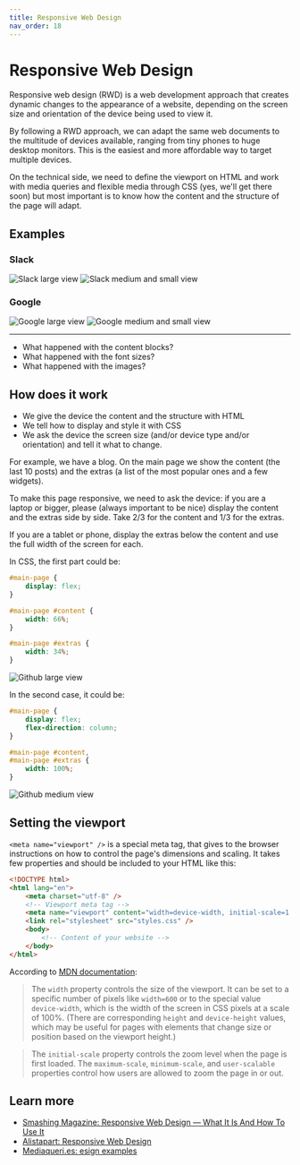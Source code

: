 ```yaml
---
title: Responsive Web Design
nav_order: 18
---
```


# Responsive Web Design

Responsive web design (RWD) is a web development approach that creates dynamic changes to the appearance of a website, 
depending on the screen size and orientation of the device being used to view it.

By following a RWD approach, we can adapt the same web documents to the multitude of devices available, ranging from 
tiny phones to huge desktop monitors. This is the easiest and more affordable way to target multiple devices.

On the technical side, we need to define the viewport on HTML and work with media queries and flexible media through CSS 
(yes, we'll get there soon) but most important is to know how the content and the structure of the page will adapt.

## Examples

### Slack

![Slack large view](slack-large.jpg)
![Slack medium and small view](slack-medium-and-small.jpg)

### Google

![Google large view](google-large.jpg)
![Google medium and small view](google-medium-and-small.jpg)

---

- What happened with the content blocks?
- What happened with the font sizes?
- What happened with the images?

## How does it work

- We give the device the content and the structure with HTML
- We tell how to display and style it with CSS
- We ask the device the screen size (and/or device type and/or orientation) and tell it what to change.

For example, we have a blog. On the main page we show the content (the last 10 posts) and the extras (a list of the most 
popular ones and a few widgets).

To make this page responsive, we need to ask the device: if you are a laptop or bigger, please (always important to be 
nice) display the content and the extras side by side. Take 2/3 for the content and 1/3 for the extras.

If you are a tablet or phone, display the extras below the content and use the full width of the screen for each.

In CSS, the first part could be:

```css
#main-page {
    display: flex;
}

#main-page #content {
    width: 66%;
}

#main-page #extras {
    width: 34%;
}
```

![Github large view](github-large.jpg)

In the second case, it could be:

```css
#main-page {
    display: flex;
    flex-direction: column;
}

#main-page #content,
#main-page #extras {
    width: 100%;
}
```

![Github medium view](github-medium.jpg)

## Setting the viewport

`<meta name="viewport" />` is a special meta tag, that gives to the browser instructions on how to control the page's 
dimensions and scaling. It takes few properties and should be included to your HTML like this:

```html
<!DOCTYPE html>
<html lang="en">
    <meta charset="utf-8" />
    <!-- Viewport meta tag -->
    <meta name="viewport" content="width=device-width, initial-scale=1.0" />
    <link rel="stylesheet" src="styles.css" />
    <body>
        <!-- Content of your website -->
    </body>
</html>
```

According to [MDN documentation](https://developer.mozilla.org/en-US/docs/Mozilla/Mobile/Viewport_meta_tag):

> The `width` property controls the size of the viewport. It can be set to a specific number of pixels like `width=600` 
or to the special value `device-width`, which is the width of the screen in CSS pixels at a scale of 100%. (There are 
corresponding `height` and `device-height` values, which may be useful for pages with elements that change size or 
position based on the viewport height.)

> The `initial-scale` property controls the zoom level when the page is first loaded. The `maximum-scale`, 
`minimum-scale`, and `user-scalable` properties control how users are allowed to zoom the page in or out.

## Learn more

- [Smashing Magazine: Responsive Web Design — What It Is And How To Use It](https://www.smashingmagazine.com/2011/01/guidelines-for-responsive-web-design/)
- [Alistapart: Responsive Web Design](https://alistapart.com/article/responsive-web-design)
- [Mediaqueri.es: esign examples](https://mediaqueri.es/)
